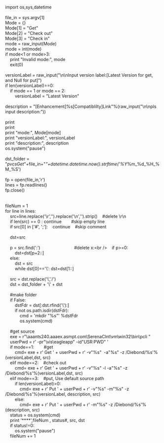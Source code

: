 import os,sys,datetime<br /><br />file_in = sys.argv[1]<br />Mode = {}<br />Mode[1] = "Get"<br />Mode[2] = "Check out"<br />Mode[3] = "Check in"<br />mode = raw_input(Mode)<br />mode = int(mode)<br />if mode&lt;1 or mode&gt;3:<br />&nbsp;&nbsp; &nbsp;print "Invalid mode:", mode<br />&nbsp;&nbsp; &nbsp;exit(0)<br />&nbsp;&nbsp; &nbsp;<br />versionLabel = raw_input("\n\nInput version label:[Latest Version for get, and Null for put]")<br />if len(versionLabel)==0:<br />&nbsp;&nbsp; &nbsp;if mode == 1 or mode == 2:<br />&nbsp;&nbsp; &nbsp;&nbsp;&nbsp; &nbsp;versionLabel = "Latest Version"<br />&nbsp;&nbsp; &nbsp;<br />description = "[Enhancement]%s[Compatiblilty]Link"%(raw_input("\n\npls input description:"))<br /><br />print<br />print&nbsp;&nbsp; &nbsp;&nbsp;&nbsp; &nbsp;<br />print "mode:", Mode[mode]<br />print "versionLabel:", versionLabel<br />print "description:", description<br />os.system("pause")<br /><br />dst_folder = "_pvcsGet_"+file_in+"_"+datetime.datetime.now().strftime('%Y_%m_%d_%H_%M_%S')<br /><br />fp = open(file_in,'r')<br />lines = fp.readlines()<br />fp.close()<br /><br /><br />fileNum = 1<br />for line in lines:<br />&nbsp;&nbsp; &nbsp;src=line.replace('\r','').replace('\n','').strip()&nbsp;&nbsp; &nbsp;#delete \r\n<br />&nbsp;&nbsp; &nbsp;if len(src) == 0 : continue&nbsp;&nbsp; &nbsp;&nbsp;&nbsp; &nbsp;#skip empty line<br />&nbsp;&nbsp; &nbsp;if src[0] in ['#', ';']:&nbsp;&nbsp; &nbsp;continue&nbsp;&nbsp; &nbsp;#skip comment<br />&nbsp;&nbsp; &nbsp;<br />&nbsp;&nbsp; &nbsp;dst=src<br />&nbsp;&nbsp; &nbsp;<br />&nbsp;&nbsp; &nbsp;p = src.find(':')&nbsp;&nbsp; &nbsp;&nbsp;&nbsp; &nbsp;&nbsp;&nbsp; &nbsp;&nbsp;&nbsp; &nbsp;&nbsp;&nbsp; &nbsp;&nbsp;&nbsp; &nbsp;&nbsp;&nbsp; &nbsp;#delete x:\<br />&nbsp;&nbsp; &nbsp;if p&gt;=0: <br />&nbsp;&nbsp; &nbsp;&nbsp;&nbsp; &nbsp;dst=dst[p+2::]<br />&nbsp;&nbsp; &nbsp;else:<br />&nbsp;&nbsp; &nbsp;&nbsp;&nbsp; &nbsp;dst = src<br />&nbsp;&nbsp; &nbsp;&nbsp;&nbsp; &nbsp;while dst[0]=='\\': dst=dst[1::]<br />&nbsp;&nbsp; &nbsp;&nbsp;&nbsp; &nbsp;<br />&nbsp;&nbsp; &nbsp;src = dst.replace('\\','/')<br />&nbsp;&nbsp; &nbsp;dst = dst_folder + '\\' + dst<br />&nbsp;&nbsp; &nbsp;<br />&nbsp;&nbsp; &nbsp;#make folder<br />&nbsp;&nbsp; &nbsp;if False:<br />&nbsp;&nbsp; &nbsp;&nbsp;&nbsp; &nbsp;dstFdr = dst[:dst.rfind('\\'):]<br />&nbsp;&nbsp; &nbsp;&nbsp;&nbsp; &nbsp;if not os.path.isdir(dstFdr):<br />&nbsp;&nbsp; &nbsp;&nbsp;&nbsp; &nbsp;&nbsp;&nbsp; &nbsp;cmd = 'mkdir "%s"' %dstFdr<br />&nbsp;&nbsp; &nbsp;&nbsp;&nbsp; &nbsp;&nbsp;&nbsp; &nbsp;os.system(cmd)<br /><br />&nbsp;&nbsp; &nbsp;#get source<br />&nbsp;&nbsp; &nbsp;exe = r"\\aaants240.aaaex.asmpt.com\SerenaClnt\vm\win32\bin\pcli "<br />&nbsp;&nbsp; &nbsp;userPwd = r' -pr"\\vis\eagleapp" -id"USR:PWD" '<br />&nbsp;&nbsp; &nbsp;if mode==1:&nbsp;&nbsp; &nbsp;&nbsp;&nbsp; &nbsp;#get<br />&nbsp;&nbsp; &nbsp;&nbsp;&nbsp; &nbsp;cmd= exe + r' Get ' + userPwd + r' -v"%s"&nbsp; -a"%s" -z /Diebond/%s'%(versionLabel,dst, src)<br />&nbsp;&nbsp; &nbsp;elif mode==2:&nbsp;&nbsp; &nbsp;#check out<br />&nbsp;&nbsp; &nbsp;&nbsp;&nbsp; &nbsp;cmd= exe + r' Get ' + userPwd + r' -v"%s" -l -a"%s" -z /Diebond/%s'%(versionLabel,dst, src)<br />&nbsp;&nbsp; &nbsp;elif mode==3:&nbsp;&nbsp; &nbsp;#put, Use default source path<br />&nbsp;&nbsp; &nbsp;&nbsp;&nbsp; &nbsp;if len(versionLabel)&gt;0:<br />&nbsp;&nbsp; &nbsp;&nbsp;&nbsp; &nbsp;&nbsp;&nbsp; &nbsp;cmd= exe + r' Put ' + userPwd + r' -v"%s" -m"%s" -z /Diebond/%s'%(versionLabel, description, src)<br />&nbsp;&nbsp; &nbsp;&nbsp;&nbsp; &nbsp;else:<br />&nbsp;&nbsp; &nbsp;&nbsp;&nbsp; &nbsp;&nbsp;&nbsp; &nbsp;cmd= exe + r' Put ' + userPwd + r' -m"%s" -z /Diebond/%s'%(description, src)<br />&nbsp;&nbsp; &nbsp;status = os.system(cmd)<br />&nbsp;&nbsp; &nbsp;print '****',fileNum , status#, src, dst<br />&nbsp;&nbsp; &nbsp;if status!=0:<br />&nbsp;&nbsp; &nbsp;&nbsp;&nbsp; &nbsp;os.system("pause")<br />&nbsp;&nbsp; &nbsp;fileNum += 1<br />